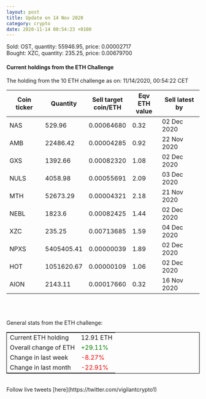 ```yaml
---
layout: post
title: Update on 14 Nov 2020
category: crypto
date: 2020-11-14 00:54:23 +0100
---
```

<!-- Global site tag (gtag.js) - Google Analytics -->
<script async src="https://www.googletagmanager.com/gtag/js?id=UA-103831149-5"></script>
<script>
  window.dataLayer = window.dataLayer || [];
  function gtag(){dataLayer.push(arguments);}
  gtag('js', new Date());

  gtag('config', 'UA-103831149-5');
</script>
Sold: OST, quantity:     55946.95, price:   0.00002717<br>Bought: XZC, quantity:       235.25, price:   0.00679700<br>

#### Current holdings from the ETH Challenge

The holding from the 10 ETH challenge as on: 11/14/2020, 00:54:22 CET

|Coin ticker|Quantity|Sell target<br>coin/ETH|Eqv ETH<br>value|Sell latest by|
|-----------|--------|-----------|-----------|--------------|
NAS|529.96|  0.00064680|0.32|02 Dec 2020|
AMB|22486.42|  0.00004285|0.92|22 Nov 2020|
GXS|1392.66|  0.00082320|1.08|02 Dec 2020|
NULS|4058.98|  0.00055691|2.09|03 Dec 2020|
MTH|52673.29|  0.00004321|2.18|21 Nov 2020|
NEBL|1823.6|  0.00082425|1.44|02 Dec 2020|
XZC|235.25|  0.00713685|1.59|04 Dec 2020|
NPXS|5405405.41|  0.00000039|1.89|02 Dec 2020|
HOT|1051620.67|  0.00000109|1.06|02 Dec 2020|
AION|2143.11|  0.00017660|0.32|16 Nov 2020|

<br>
<br>
<br>
General stats from the ETH challenge:

<table style="border:1px solid black;margin-left:auto;margin-right:auto;">
	<tbody>
	<tr>
		<td>Current ETH holding</td>
		<td>     12.91 ETH</td>
	</tr>
	<tr>
		<td>Overall change of ETH</td>
		<td><font color="green">+29.11%</font></td>
	</tr>
	<tr>
		<td>Change in last week</td>
		<td><font color="red">-8.27%</font></td>
	</tr>
	<tr>
		<td>Change in last month</td>
		<td><font color="red">-22.91%</font></td>
	</tr>
	</tbody>
</table>

<br>
Follow live tweets [here](https://twitter.com/vigilantcrypto1)
<br>
<br>